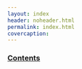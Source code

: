 ```yaml
--- 
layout: index 
header: noheader.html 
permalink: index.html
covercaption: 
---
```


### [Contents](contents.html)

